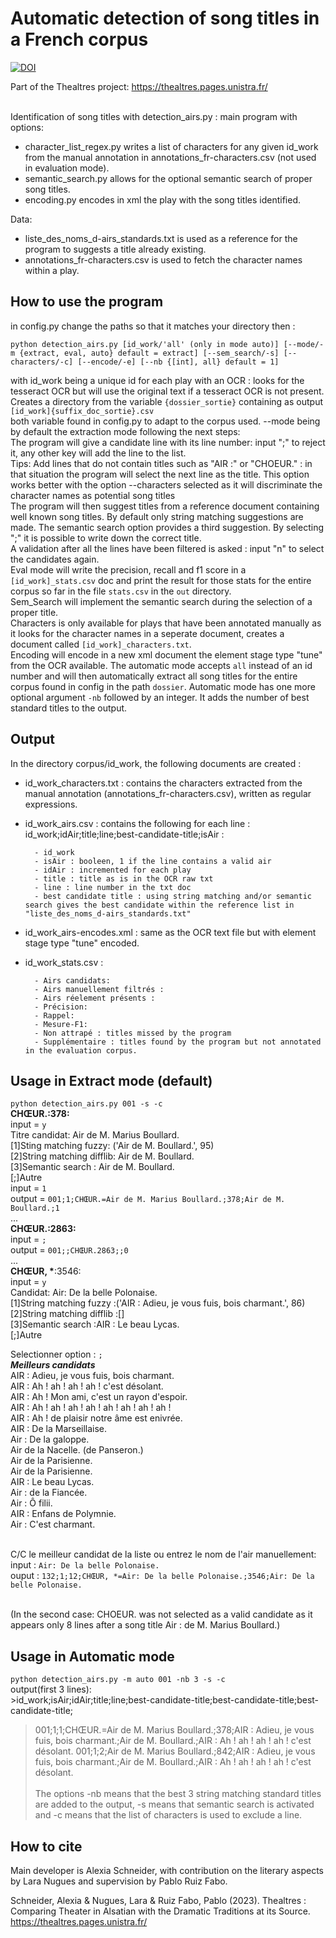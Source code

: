 # Automatic detection of song titles in a French corpus
[![DOI](https://zenodo.org/badge/DOI/10.5281/zenodo.10547445.svg)](https://doi.org/10.5281/zenodo.10547445)

Part of the Thealtres project: https://thealtres.pages.unistra.fr/

<br>Identification of song titles with detection_airs.py : main program with options: 
- character_list_regex.py writes a list of characters for any given id_work from the manual annotation in annotations_fr-characters.csv (not used in evaluation mode).
- semantic_search.py allows for the optional semantic search of proper song titles. 
- encoding.py encodes in xml the play with the song titles identified.

Data:

- liste_des_noms_d-airs_standards.txt is used as a reference for the program to suggests a title already existing.
- annotations_fr-characters.csv is used to fetch the character names within a play. 

## How to use the program

in config.py change the paths so that it matches your directory
then : 

```python detection_airs.py [id_work/'all' (only in mode auto)] [--mode/-m {extract, eval, auto} default = extract] [--sem_search/-s] [--characters/-c] [--encode/-e] [--nb {[int], all} default = 1]```

with id_work being a unique id for each play with an OCR : looks for the tesseract OCR but will use the original text if a tesseract OCR is not present. Creates a directory from the variable ```{dossier_sortie}``` containing as output ```[id_work]{suffix_doc_sortie}.csv```<br> both variable found in config.py to adapt to the corpus used.
--mode being by default the extraction mode following the next steps: <br>
The program will give a candidate line with its line number: input ";" to reject it, any other key will add the line to the list. <br>
Tips: Add lines that do not contain titles such as "AIR :" or "CHOEUR." : in that situation the program will select the next line as the title. This option works better with the option --characters selected as it will discriminate the character names as potential song titles <br>
The program will then suggest titles from a reference document containing well known song titles. By default only string matching suggestions are made. The semantic search option provides a third suggestion. By selecting ";" it is possible to write down the correct title. <br>
A validation after all the lines have been filtered is asked : input "n" to select the candidates again. <br>
Eval mode will write the precision, recall and f1 score in a ```[id_work]_stats.csv``` doc and print the result for those stats for the entire corpus so far in the file ```stats.csv``` in the ```out``` directory.<br>
Sem_Search will implement the semantic search during the selection of a proper title.<br>
Characters is only available for plays that have been annotated manually as it looks for the character names in a seperate document, creates a document called ```[id_work]_characters.txt```. <br>
Encoding will encode in a new xml document the element stage type "tune" from the OCR available.
The automatic mode accepts ```all``` instead of an id number and will then automatically extract all song titles for the entire corpus found in config in the path ```dossier```. 
Automatic mode has one more optional argument ```-nb``` followed by an integer. It adds the number of best standard titles to the output. 

## Output

In the directory corpus/id_work, the following documents are created :
- id_work_characters.txt : contains the characters extracted from the manual annotation (annotations_fr-characters.csv), written as regular expressions.
- id_work_airs.csv : contains the following for each line : id_work;idAir;title;line;best-candidate-title;isAir : 

        - id_work 
        - isAir : booleen, 1 if the line contains a valid air
        - idAir : incremented for each play 
        - title : title as is in the OCR raw txt
        - line : line number in the txt doc
        - best candidate title : using string matching and/or semantic search gives the best candidate within the reference list in "liste_des_noms_d-airs_standards.txt"


- id_work_airs-encodes.xml : same as the OCR text file but with element stage type "tune" encoded.
- id_work_stats.csv :

        - Airs candidats:              
        - Airs manuellement filtrés :                 
        - Airs réelement présents :                
        - Précision:              
        - Rappel:           
        - Mesure-F1:
        - Non attrapé : titles missed by the program
        - Supplémentaire : titles found by the program but not annotated in the evaluation corpus.

## Usage in Extract mode (default)

```python detection_airs.py 001 -s -c ```
<br>
__CHŒUR.:378:__<br>
input = ```y```<br>
Titre candidat: Air de M. Marius Boullard.<br>
[1]Sting matching fuzzy: ('Air de M. Boullard.', 95)<br>
[2]String matching difflib: Air de M. Boullard.<br>
[3]Semantic search : Air de M. Boullard.<br>
[;]Autre<br>
input = ```1```<br>
output = ```001;1;CHŒUR.=Air de M. Marius Boullard.;378;Air de M. Boullard.;1```<br>
...<br>
__CHŒUR.:2863:__<br>
input = ```;```<br>
output = ```001;;CHŒUR.2863;;0```<br>
...<br>
__CHŒUR, *__:3546:<br>
input = ```y```<br>
Candidat: Air: De la belle Polonaise.<br>
        [1]String matching fuzzy :('AIR : Adieu, je vous fuis, bois charmant.', 86)<br>
        [2]String matching difflib :[]<br>
        [3]Semantic search :AIR : Le beau Lycas.<br>
        [;]Autre<br>

Selectionner option :  ```;```<br>
*******Meilleurs candidats*******<br>
AIR : Adieu, je vous fuis, bois charmant.<br>
AIR : Ah !  ah ! ah ! ah ! c'est désolant.<br>
AIR : Ah ! Mon ami, c'est un rayon d'espoir.<br>
AIR : Ah ! ah ! ah ! ah ! ah ! ah ! ah ! ah !<br>
AIR : Ah ! de plaisir notre âme est enivrée.<br>
AIR : De la Marseillaise.<br>
Air : De la galoppe.<br>
Air de la Nacelle. (de Panseron.)<br>
Air de la Parisienne.<br>
Air de la Parisienne.<br>
AIR : Le beau Lycas.<br>
Air : de la Fiancée.<br>
Air : Ô filii.<br>
AIR : Enfans de Polymnie.<br>
Air : C'est charmant.<br><br>

C/C le meilleur candidat de la liste ou entrez le nom de l'air manuellement:<br>
input : ```Air: De la belle Polonaise.```<br>
ouput : ```132;1;12;CHŒUR, *=Air: De la belle Polonaise.;3546;Air: De la belle Polonaise.```<br><br>


(In the second case: CHOEUR. was not selected as a valid candidate as it appears only 8 lines after a song title Air : de M. Marius Boullard.)

## Usage in Automatic mode 
```python detection_airs.py -m auto 001 -nb 3 -s -c ```
<br>output(first 3 lines):
<br>>id_work;isAir;idAir;title;line;best-candidate-title;best-candidate-title;best-candidate-title;
>001;1;1;CHŒUR.=Air de M. Marius Boullard.;378;AIR : Adieu, je vous fuis, bois charmant.;Air de M. Boullard.;AIR : Ah !  ah ! ah ! ah ! c'est désolant.
>001;1;2;Air de M. Marius Boullard.;842;AIR : Adieu, je vous fuis, bois charmant.;Air de M. Boullard.;AIR : Ah !  ah ! ah ! ah ! c'est désolant.
<br><br>The options -nb means that the best 3 string matching standard titles are added to the output, -s means that semantic search is activated and -c means that the list of characters is used to exclude a line. 

## How to cite

Main developer is Alexia Schneider, with contribution on the literary aspects by Lara Nugues and supervision by Pablo Ruiz Fabo. 

Schneider, Alexia & Nugues, Lara & Ruiz Fabo, Pablo (2023). Thealtres : Comparing Theater in Alsatian with the Dramatic Traditions at its Source. https://thealtres.pages.unistra.fr/
